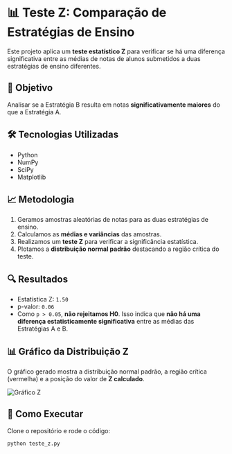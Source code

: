 # 📊 Teste Z: Comparação de Estratégias de Ensino  

Este projeto aplica um **teste estatístico Z** para verificar se há uma diferença significativa entre as médias de notas de alunos submetidos a duas estratégias de ensino diferentes.  

## 📌 Objetivo  
Analisar se a Estratégia B resulta em notas **significativamente maiores** do que a Estratégia A.  

## 🛠 Tecnologias Utilizadas  
- Python  
- NumPy  
- SciPy  
- Matplotlib  

## 📈 Metodologia  
1. Geramos amostras aleatórias de notas para as duas estratégias de ensino.  
2. Calculamos as **médias e variâncias** das amostras.  
3. Realizamos um **teste Z** para verificar a significância estatística.  
4. Plotamos a **distribuição normal padrão** destacando a região crítica do teste.  

## 🔍 Resultados  
- Estatística Z: `1.50`  
- p-valor: `0.06`  
- Como `p > 0.05`, **não rejeitamos H0**. Isso indica que **não há uma diferença estatisticamente significativa** entre as médias das Estratégias A e B.  

## 📊 Gráfico da Distribuição Z  
O gráfico gerado mostra a distribuição normal padrão, a região crítica (vermelha) e a posição do valor de **Z calculado**.  

![Gráfico Z](coloque_o_link_da_imagem_aqui)

## 🚀 Como Executar  
Clone o repositório e rode o código:  

```bash
python teste_z.py

